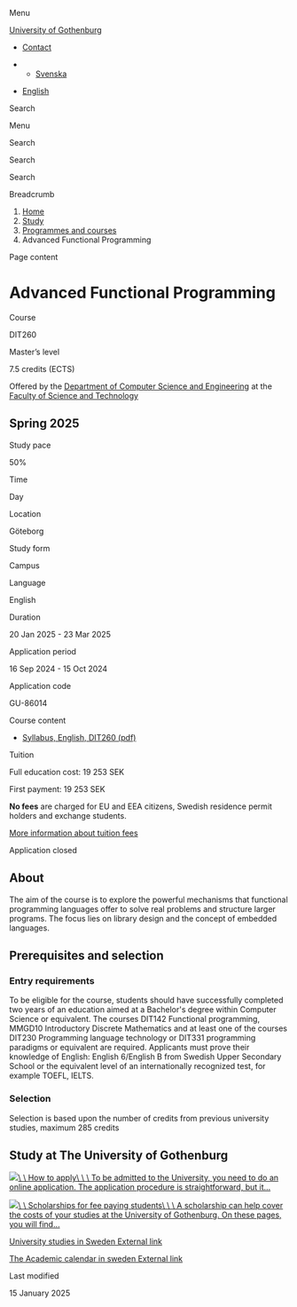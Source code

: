 Menu

[University of Gothenburg](https://www.gu.se/en)

- [Contact](https://www.gu.se/en/contact)

- - [Svenska](https://www.gu.se/studera/hitta-utbildning/avancerad-funktionell-programmering-dit260)
- [English](https://www.gu.se/en/study-gothenburg/advanced-functional-programming-dit260)

Search


Menu


Search


Search

Search

Breadcrumb

1. [Home](https://www.gu.se/en)
2. [Study](https://www.gu.se/en/study-in-gothenburg)
3. [Programmes and courses](https://www.gu.se/en/study-in-gothenburg/study-options)
4. Advanced Functional Programming


Page content

# Advanced Functional Programming

Course


DIT260


Master’s level



7.5 credits (ECTS)




Offered by the
[Department of Computer Science and Engineering](https://www.gu.se/en/computer-science-engineering)
at the
[Faculty of Science and Technology](https://www.gu.se/en/science-and-technology)

## Spring 2025

Study pace


50%

Time


Day

Location


Göteborg

Study form


Campus

Language


English

Duration


20 Jan 2025
\- 23 Mar 2025

Application period


16 Sep 2024
\- 15 Oct 2024

Application code


GU-86014

Course content


- [Syllabus, English, DIT260 (pdf)](https://kursplaner.gu.se/pdf/kurs/en/DIT260)


Tuition


Full education cost: 19 253 SEK

First payment: 19 253 SEK

**No fees** are charged for EU and EEA citizens, Swedish residence permit holders and exchange students.

[More information about tuition fees](https://www.gu.se/en/study-in-gothenburg/apply/tuition-fees)

Application closed


## About

The aim of the course is to explore the powerful mechanisms that functional programming languages offer to solve real problems and structure larger programs. The focus lies on library design and the concept of embedded languages.

## Prerequisites and selection

### Entry requirements

To be eligible for the course, students should have successfully completed two years of an education aimed at a Bachelor's degree within Computer Science or equivalent. The courses DIT142 Functional programming, MMGD10 Introductory Discrete Mathematics and at least one of the courses DIT230 Programming language technology or DIT331 programming paradigms or equivalent are required. Applicants must prove their knowledge of English: English 6/English B from Swedish Upper Secondary School or the equivalent level of an internationally recognized test, for example TOEFL, IELTS.

### Selection

Selection is based upon the number of credits from previous university studies, maximum 285 credits

## Study at The University of Gothenburg

[![](https://www.gu.se/sites/default/files/dynamic-image/dynamic_image_2188_218/public/2020-03/cytonn-photography-ZJEKICY5EXY-unsplash.jpg?media_id=2553&width=1904&height=208)\\
\\
How to apply\\
\\
\\
To be admitted to the University, you need to do an online application. The application procedure is straightforward, but it…](https://www.gu.se/en/study-in-gothenburg/apply)

[![](https://www.gu.se/sites/default/files/dynamic-image/dynamic_image_2188_218/public/2024-01/GU-7.jpg?media_id=95188&width=1904&height=208)\\
\\
Scholarships for fee paying students\\
\\
\\
A scholarship can help cover the costs of your studies at the University of Gothenburg. On these pages, you will find…](https://www.gu.se/en/study-in-gothenburg/apply/scholarships-for-fee-paying-students)

[University studies in Sweden External link](https://www.gu.se/en/study-in-gothenburg/before-you-arrive/university-studies-in-sweden "External link")

[The Academic calendar in sweden External link](https://www.gu.se/en/study-in-gothenburg/when-you-are-here/academic-calendar "External link")

Last modified


15 January 2025